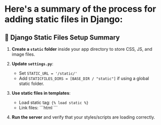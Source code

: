 # Here's a summary of the process for adding static files in Django:

## 🧾 Django Static Files Setup Summary

1. **Create a `static` folder** inside your app directory to store CSS, JS, and image files.

2. **Update `settings.py`**:
   - Set `STATIC_URL = '/static/'`
   - Add `STATICFILES_DIRS = [BASE_DIR / "static"]` if using a global static folder.

3. **Use static files in templates**:
   - Load static tag: `{% load static %}`
   - Link files:  ```html
     <link rel="stylesheet" href="{% static 'myapp/style.css' %}">```

4. **Run the server** and verify that your styles/scripts are loading correctly.
